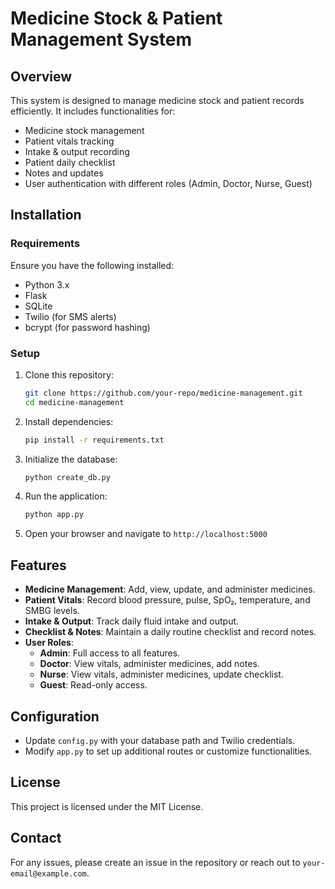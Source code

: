 # Medicine Stock & Patient Management System

## Overview
This system is designed to manage medicine stock and patient records efficiently. It includes functionalities for:
- Medicine stock management
- Patient vitals tracking
- Intake & output recording
- Patient daily checklist
- Notes and updates
- User authentication with different roles (Admin, Doctor, Nurse, Guest)

## Installation

### Requirements
Ensure you have the following installed:
- Python 3.x
- Flask
- SQLite
- Twilio (for SMS alerts)
- bcrypt (for password hashing)

### Setup
1. Clone this repository:
   ```sh
   git clone https://github.com/your-repo/medicine-management.git
   cd medicine-management
   ```

2. Install dependencies:
   ```sh
   pip install -r requirements.txt
   ```

3. Initialize the database:
   ```sh
   python create_db.py
   ```

4. Run the application:
   ```sh
   python app.py
   ```

5. Open your browser and navigate to `http://localhost:5000`

## Features
- **Medicine Management**: Add, view, update, and administer medicines.
- **Patient Vitals**: Record blood pressure, pulse, SpO₂, temperature, and SMBG levels.
- **Intake & Output**: Track daily fluid intake and output.
- **Checklist & Notes**: Maintain a daily routine checklist and record notes.
- **User Roles**:
  - **Admin**: Full access to all features.
  - **Doctor**: View vitals, administer medicines, add notes.
  - **Nurse**: View vitals, administer medicines, update checklist.
  - **Guest**: Read-only access.

## Configuration
- Update `config.py` with your database path and Twilio credentials.
- Modify `app.py` to set up additional routes or customize functionalities.

## License
This project is licensed under the MIT License.

## Contact
For any issues, please create an issue in the repository or reach out to `your-email@example.com`.
